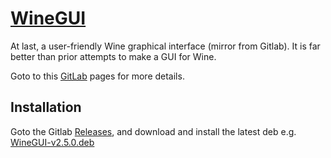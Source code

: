 # [WineGUI](https://github.com/winegui/WineGUI)

At last, a user-friendly Wine graphical interface (mirror from Gitlab).
It is far better than prior attempts to make a GUI for Wine.

Goto to this  [GitLab](https://gitlab.melroy.org/melroy/winegui) pages for more details.

## Installation

Goto the Gitlab [Releases](https://gitlab.melroy.org/melroy/winegui/-/releases),
and download and install the latest deb e.g.
[WineGUI-v2.5.0.deb](https://winegui.melroy.org/downloads/WineGUI-v2.5.0.deb)
